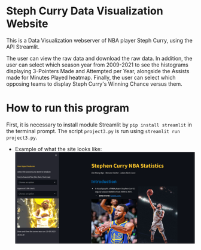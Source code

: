 # Steph Curry Data Visualization Website
This is a Data Visualization webserver of NBA player Steph Curry, using the API Streamlit.

The user can view the raw data and download the raw data. In addition, the user can select which season year from 2009-2021 to see the histograms displaying 3-Pointers Made and Attempted per Year, alongside the Assists made for Minutes Played heatmap. Finally, the user can select which opposing teams to display Steph Curry's Winning Chance versus them.

# How to run this program
First, it is necessary to install module Streamlit by `pip install streamlit` in the terminal prompt.
The script `project3.py` is run using `streamlit run project3.py`.
- Example of what the site looks like:
![Example output screenshot](website.png)